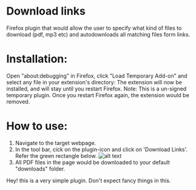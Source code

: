 # Download links
Firefox plugin that would allow the user to specify what kind of files to download (pdf, mp3 etc) and autodownloads all matching files form links.

# Installation:
Open "about:debugging" in Firefox, click "Load Temporary Add-on" and select any file in your extension's directory:
The extension will now be installed, and will stay until you restart Firefox.
Note: This is a un-signed temporary plugin. Once you restart Firefox again, the extension would be removed.

# How to use:
1. Navigate to the target webpage.
2. In the tool bar, cick on the plugin-icon and click on 'Download Links'. Refer the green rectangle below.
![alt text](https://github.com/praboop/downloadlinks/screen.png)
3. All PDF files in the page would be downloaded to your default "downloads" folder.

Hey! this is a very simple plugin. Don't expect fancy things in this.
